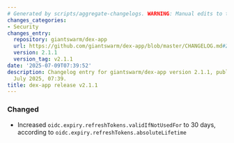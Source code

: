 ```yaml
---
# Generated by scripts/aggregate-changelogs. WARNING: Manual edits to this files will be overwritten.
changes_categories:
- Security
changes_entry:
  repository: giantswarm/dex-app
  url: https://github.com/giantswarm/dex-app/blob/master/CHANGELOG.md#211---2025-07-09
  version: 2.1.1
  version_tag: v2.1.1
date: '2025-07-09T07:39:52'
description: Changelog entry for giantswarm/dex-app version 2.1.1, published on 09
  July 2025, 07:39.
title: dex-app release v2.1.1
---
```


### Changed
- Increased `oidc.expiry.refreshTokens.validIfNotUsedFor` to 30 days, according to `oidc.expiry.refreshTokens.absoluteLifetime`

